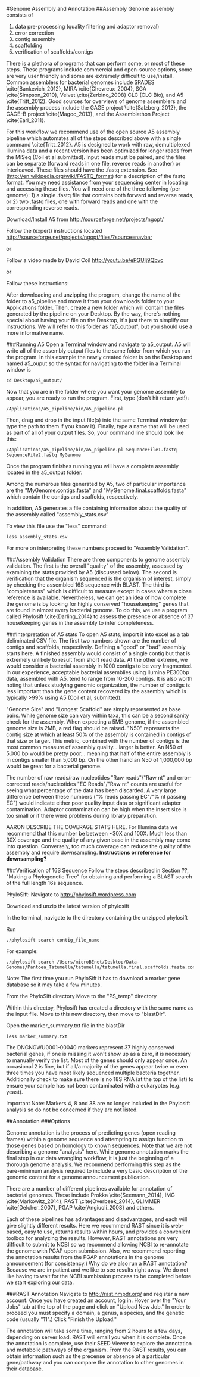 #Genome Assembly and Annotation
##Assembly
Genome assembly consists of 

1. data pre-processing (quality filtering and adaptor removal)
2. error correction
3. contig assembly
4. scaffolding
5. verification of scaffolds/contigs 

There is a plethora of programs that can perform some, or most of these steps. These programs include commercial and open-source options, some are very user friendly and some are extremely difficult to use/install. Common assemblers for bacterial genomes include SPADES \cite{Bankevich_2012}, MIRA \cite{Chevreux_2004}, SGA \cite{Simpson_2010}, Velvet \cite{Zerbino_2008} CLC (CLC Bio), and A5 \cite{Tritt_2012}. Good sources for overviews of genome assemblers and the assembly process include the GAGE project \cite{Salzberg_2012}, the GAGE-B project \cite{Magoc_2013}, and the Assemblathon Project \cite{Earl_2011}.

For this workflow we recommend use of the open source A5 assembly pipeline which automates all of the steps described above with a single command \cite{Tritt\_2012}. A5 is designed to work with raw, demultiplexed Illumina data and a recent version has been optimized for longer reads from the MiSeq (Coil et al submitted). Input reads must be paired, and the files can be separate (forward reads in one file, reverse reads in another) or interleaved. These files should have the .fastq extension. See (http://en.wikipedia.org/wiki/FASTQ_format) for a description of the fastq format. You may need assistance from your sequencing center in locating and accessing these files. You will need one of the three following (per genome): 1) a single .fastq file that contains both forward and reverse reads, or 2) two .fastq files, one with forward reads and one with the corresponding reverse reads.

Download/Install A5 from 
http://sourceforge.net/projects/ngopt/

Follow the (expert) instructions located 
http://sourceforge.net/projects/ngopt/files/?source=navbar

or

Follow a video made by David Coil 
http://youtu.be/ePGUIj9Qbvc


or
 
Follow these instructions:

After downloading and unzipping the program, change the name of the folder to a5\_pipeline and move it from your downloads folder to your Applications folder. Then, create a new folder which will contain the files generated by the pipeline on your Desktop. By the way, there's nothing special about having your file on the Desktop, it's just there to simplify our instructions. We will refer to this folder as "a5_output", but you should use a more informative name.

###Running A5
Open a Terminal window and navigate to a5\_output. A5 will write all of the assembly output files to the same folder from which you run the program. In this example the newly created folder is on the Desktop and named a5_ouput so the syntax for navigating to the folder in a Terminal window is 

    cd Desktop/a5_output/

Now that you are in the folder where you want your genome assembly to appear, you are ready to run the program. First, type (don't hit return yet!):

    /Applications/a5_pipeline/bin/a5_pipeline.pl
    
Then, drag and drop in the input file(s) into the same Terminal window (or type the path to them if you know it). Finally, type a name that will be used as part of all of your output files. So, your command line should look like this:

    /Applications/a5_pipeline/bin/a5_pipeline.pl SequenceFile1.fastq SequenceFile2.fastq MyGenome

Once the program finishes running you will have a complete assembly located in the a5\_output folder.

Among the numerous files generated by A5, two of particular importance are the "MyGenome.contigs.fasta" and "MyGenome.final.scaffolds.fasta" which contain the contigs and scaffolds, respectively.

In addition, A5 generates a file containing information about the quality of the assembly called "assembly_stats.csv"

To view this file use the "less" command:

    less assembly_stats.csv


For more on interpreting these numbers proceed to "Assembly Validation".

###Assembly Validation
There are three components to genome assembly validation. The first is the overall "quality" of the assembly, assessed by examining the stats provided by A5 (discussed below). The second is verification that the organism sequenced is the organism of interest, simply by checking the assembled 16S sequence with BLAST. The third is "completeness" which is difficult to measure except in cases where a close reference is available. Nevertheless, we can get an idea of how complete the genome is by looking for highly conserved "housekeeping" genes that are found in almost every bacterial genome. To do this, we use a program called Phylosift \cite{Darling_2014} to assess the presence or absence of 37 housekeeping genes in the assembly to infer completeness. 

###Interpretation of A5 stats
To open A5 stats, import it into excel as a tab deliminated CSV file.
The first two numbers shown are the number of contigs and scaffolds, respectively. Defining a "good" or "bad" assembly starts here. A finished assembly would consist of a single contig but that is extremely unlikely to result from short read data. At the other extreme, we would consider a bacterial assembly in 1000 contigs to be very fragmented. In our experience, acceptable bacterial assemblies using Ilumina PE300bp data, assembled with A5, tend to range from 10-200 contigs. It is also worth noting that unless studying genomic organization, the number of contigs is less important than the gene content recovered by the assembly which is typically >99% using A5 (Coil et al, submitted).

"Genome Size" and "Longest Scaffold" are simply represented as base pairs. While genome size can vary within taxa, this can be a second sanity check for the assembly. When expecting a 5MB genome, if the assembled genome size is 2MB, a red flag should be raised. "N50" represents the contig size at which at least 50% of the assembly is contained in contigs of that size or larger.  This metric, combined with the number of contigs is the most common measure of assembly quality… larger is better.  An N50 of 5,000 bp would be pretty poor... meaning that half of the entire assembly is in contigs smaller than 5,000 bp.  On the other hand an N50 of 1,000,000 bp would be great for a bacterial genome.

The number of raw reads/raw nucleotides "Raw reads"/"Raw nt" and error-corrected reads/nucleotides "EC Reads"/"Raw nt" counts are useful for seeing what percentage of the data has been discarded. A very large difference between these numbers ("% reads passing EC"/"% nt passing EC") would indicate either poor quality input data or significant adapter contamination. Adaptor contamination can be high when the insert size is too small or if there were problems during library preparation.

AARON DESCRIBE THE COVERAGE STATS HERE. For Illumina data we recommend that this number be between ~30X and 100X.  Much less than 30X coverage and the quality of any given base in the assembly may come into question.  Conversely, too much coverage can reduce the quality of the assembly and require downsampling. **Instructions or reference for downsampling?**

###Verification of 16S Sequence
Follow the steps described in Section ??, "Making a Phylogenetic Tree" for obtaining and performing a BLAST search of the full length 16s sequence.

PhyloSift:
Navigate to 
http://phylosift.wordpress.com

Download and unzip the latest version of phylosift 

In the terminal, navigate to the directory containing the unzipped phylosift 

Run

    ./phylosift search contig_file_name

For example:

    ./phylosift search /Users/microBEnet/Desktop/Data-Genomes/Pantoea_Tatumella/tatumella/tatumella.final.scaffolds.fasta.contigs.fsa 

Note: The first time you run PhyloSift it has to download a marker gene database so it may take a few minutes.

From the PhyloSift directory
Move to the "PS\_temp" directory

Within this directoy, Phylosift has created a directory with the same name as the input file. Move to this new directory, then move to "blastDir".

Open the marker\_summary.txt file in the blastDir

    less marker_summary.txt

The DNGNGWU0001-00040 markers represent 37 highly conserved bacterial genes, if one is missing it won't show up as a zero, it is necessary to manually verify the list. Most of the genes should only appear once. An occasional 2 is fine, but if all/a majority of the genes appear twice or even three times you have most likely sequenced multiple bacteria together. Additionally check to make sure there is no 18S RNA (at the top of the list) to ensure your sample has not been contaminated with a eukaryotes (e.g. yeast). 

Important Note: Markers 4, 8 and 38 are no longer included in the Phylosift analysis so do not be concerned if they are not listed.

##Annotation
###Options

Genome annotation is the process of predicting genes (open reading frames) within a genome sequence and attempting to assign function to those genes based on homology to known sequences.  Note that we are not describing a genome "analysis" here. While genome annotation marks the final step in our data wrangling workflow, it is just the beginning of a thorough genome analysis. We recommend performing this step as the bare-minimum analysis required to include a very basic description of the genomic content for a genome announcement publication.

There are a number of different pipelines available for annotation of bacterial genomes. These include Prokka \cite{Seemann_2014}, IMG \cite{Markowitz_2014}, RAST \cite{Overbeek_2014}, GLIMMER \cite{Delcher_2007}, PGAP \cite{Angiuoli_2008} and others. 

Each of these pipelines has advantages and disadvantages, and each will give slightly different results. Here we recommend RAST since it is web-based, easy to use, returns results within hours, and provides a convenient toolbox for analyzing the results. However, RAST annotations are very difficult to submit to NCBI so we recommend allowing NCBI to re-annotate the genome with PGAP upon submission. Also, we recommend reporting the annotation results from the PGAP annotations in the genome announcement (for consistency.) Why do we also run a RAST annotation? Because we are impatient and we like to see results right away. We do not like having to wait for the NCBI sumbission process to be completed before we start exploring our data.

###RAST Annotation
Navigate to http://rast.nmpdr.org/ and register a new account. Once you have created an account, log in. 
Hover over the "Your Jobs" tab at the top of the page and click on "Upload New Job." In order to proceed you must specify a domain, a genus, a species, and the genetic code (usually "11".) Click "Finish the Upload."

The annotation will take some time, ranging from 2 hours to a few days, depending on server load. RAST will email you when it is complete. Once the annotation is complete, use their SEED Viewer to explore the annotation and metabolic pathways of the organism. From the RAST results, you can obtain information such as the precense or absence of a particular gene/pathway and you can compare the annotation to other genomes in their database.
